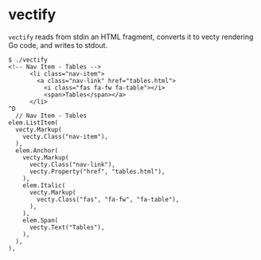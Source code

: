 # vectify

`vectify` reads from stdin an HTML fragment, converts it to vecty rendering Go code, and writes to stdout.

```
$ ./vectify
<!-- Nav Item - Tables -->
      <li class="nav-item">
        <a class="nav-link" href="tables.html">
          <i class="fas fa-fw fa-table"></i>
          <span>Tables</span></a>
      </li>
^D
  // Nav Item - Tables
elem.ListItem(
  vecty.Markup(
    vecty.Class("nav-item"),
  ),
  elem.Anchor(
    vecty.Markup(
      vecty.Class("nav-link"),
      vecty.Property("href", "tables.html"),
    ),
    elem.Italic(
      vecty.Markup(
        vecty.Class("fas", "fa-fw", "fa-table"),
      ),
    ),
    elem.Span(
      vecty.Text("Tables"),
    ),
  ),
),
```
